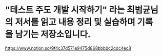 # "테스트 주도 개발 시작하기" 라는 최범균님의 저서를 읽고 내용 정리 및 실습하며 기록을 남기는 저장소입니다.

https://www.notion.so/9f4c37d571e9475d868bbbbc2cdc4ec8
